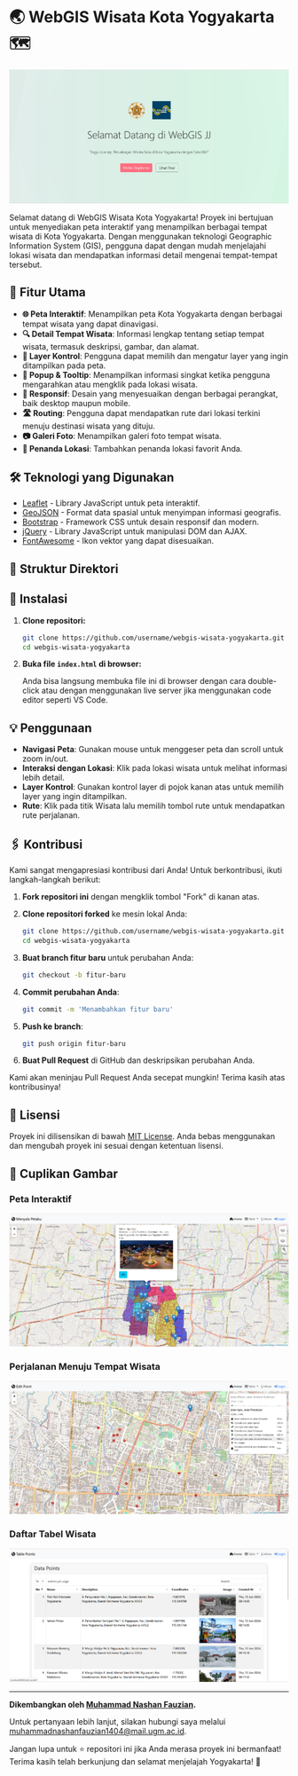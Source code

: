 # 🌏 WebGIS Wisata Kota Yogyakarta 🗺️

![Banner](landing.png)

Selamat datang di WebGIS Wisata Kota Yogyakarta! Proyek ini bertujuan untuk menyediakan peta interaktif yang menampilkan berbagai tempat wisata di Kota Yogyakarta. Dengan menggunakan teknologi Geographic Information System (GIS), pengguna dapat dengan mudah menjelajahi lokasi wisata dan mendapatkan informasi detail mengenai tempat-tempat tersebut.

## 🎉 Fitur Utama

- **🌐 Peta Interaktif**: Menampilkan peta Kota Yogyakarta dengan berbagai tempat wisata yang dapat dinavigasi.
- **🔍 Detail Tempat Wisata**: Informasi lengkap tentang setiap tempat wisata, termasuk deskripsi, gambar, dan alamat.
- **📌 Layer Kontrol**: Pengguna dapat memilih dan mengatur layer yang ingin ditampilkan pada peta.
- **💬 Popup & Tooltip**: Menampilkan informasi singkat ketika pengguna mengarahkan atau mengklik pada lokasi wisata.
- **📱 Responsif**: Desain yang menyesuaikan dengan berbagai perangkat, baik desktop maupun mobile.
- **🛣️ Routing**: Pengguna dapat mendapatkan rute dari lokasi terkini menuju destinasi wisata yang dituju.
- **📷 Galeri Foto**: Menampilkan galeri foto tempat wisata.
- **📍 Penanda Lokasi**: Tambahkan penanda lokasi favorit Anda.

## 🛠️ Teknologi yang Digunakan

- [Leaflet](https://leafletjs.com/) - Library JavaScript untuk peta interaktif.
- [GeoJSON](https://geojson.org/) - Format data spasial untuk menyimpan informasi geografis.
- [Bootstrap](https://getbootstrap.com/) - Framework CSS untuk desain responsif dan modern.
- [jQuery](https://jquery.com/) - Library JavaScript untuk manipulasi DOM dan AJAX.
- [FontAwesome](https://fontawesome.com/) - Ikon vektor yang dapat disesuaikan.

## 📂 Struktur Direktori



## 🚀 Instalasi

1. **Clone repositori:**

    ```bash
    git clone https://github.com/username/webgis-wisata-yogyakarta.git
    cd webgis-wisata-yogyakarta
    ```

2. **Buka file `index.html` di browser:**

    Anda bisa langsung membuka file ini di browser dengan cara double-click atau dengan menggunakan live server jika menggunakan code editor seperti VS Code.

## 💡 Penggunaan

- **Navigasi Peta**: Gunakan mouse untuk menggeser peta dan scroll untuk zoom in/out.
- **Interaksi dengan Lokasi**: Klik pada lokasi wisata untuk melihat informasi lebih detail.
- **Layer Kontrol**: Gunakan kontrol layer di pojok kanan atas untuk memilih layer yang ingin ditampilkan.
- **Rute**: Klik pada titik Wisata lalu memilih tombol rute untuk mendapatkan rute perjalanan.

## 🖇️ Kontribusi

Kami sangat mengapresiasi kontribusi dari Anda! Untuk berkontribusi, ikuti langkah-langkah berikut:

1. **Fork repositori ini** dengan mengklik tombol "Fork" di kanan atas.
2. **Clone repositori forked** ke mesin lokal Anda:

    ```bash
    git clone https://github.com/username/webgis-wisata-yogyakarta.git
    cd webgis-wisata-yogyakarta
    ```

3. **Buat branch fitur baru** untuk perubahan Anda:

    ```bash
    git checkout -b fitur-baru
    ```

4. **Commit perubahan Anda**:

    ```bash
    git commit -m 'Menambahkan fitur baru'
    ```

5. **Push ke branch**:

    ```bash
    git push origin fitur-baru
    ```

6. **Buat Pull Request** di GitHub dan deskripsikan perubahan Anda.

Kami akan meninjau Pull Request Anda secepat mungkin! Terima kasih atas kontribusinya!

## 📄 Lisensi

Proyek ini dilisensikan di bawah [MIT License](LICENSE). Anda bebas menggunakan dan mengubah proyek ini sesuai dengan ketentuan lisensi.

## 📸 Cuplikan Gambar

### Peta Interaktif

![Peta Interaktif](public.png)

### Perjalanan Menuju Tempat Wisata

![Detail Tempat Wisata](rute.png)

### Daftar Tabel Wisata

![Detail Tempat Wisata](tabel.png)

---

**Dikembangkan oleh [Muhammad Nashan Fauzian](https://github.com/username).**

Untuk pertanyaan lebih lanjut, silakan hubungi saya melalui [muhammadnashanfauzian1404@mail.ugm.ac.id](mailto:muhammadnashanfauzian1404@mail.ugm.ac.id).

Jangan lupa untuk ⭐ repositori ini jika Anda merasa proyek ini bermanfaat! Terima kasih telah berkunjung dan selamat menjelajah Yogyakarta! 🎉
